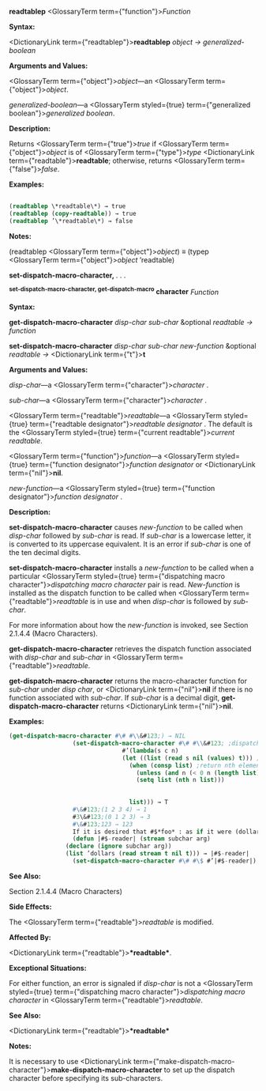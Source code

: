 **readtablep** <GlossaryTerm  term={"function"}><i>Function</i></GlossaryTerm> 



**Syntax:** 



<DictionaryLink  term={"readtablep"}><b>readtablep</b></DictionaryLink> *object → generalized-boolean* 



**Arguments and Values:** 



<GlossaryTerm  term={"object"}><i>object</i></GlossaryTerm>—an <GlossaryTerm  term={"object"}><i>object</i></GlossaryTerm>. 



*generalized-boolean*—a <GlossaryTerm styled={true} term={"generalized boolean"}><i>generalized boolean</i></GlossaryTerm>. 



**Description:** 



Returns <GlossaryTerm  term={"true"}><i>true</i></GlossaryTerm> if <GlossaryTerm  term={"object"}><i>object</i></GlossaryTerm> is of <GlossaryTerm  term={"type"}><i>type</i></GlossaryTerm> <DictionaryLink  term={"readtable"}><b>readtable</b></DictionaryLink>; otherwise, returns <GlossaryTerm  term={"false"}><i>false</i></GlossaryTerm>. 



**Examples:**
```lisp
 
(readtablep \*readtable\*) → true 
(readtablep (copy-readtable)) → true 
(readtablep ’\*readtable\*) → false 
```
**Notes:** 



(readtablep <GlossaryTerm  term={"object"}><i>object</i></GlossaryTerm>) *≡* (typep <GlossaryTerm  term={"object"}><i>object</i></GlossaryTerm> ’readtable) 







 



 



**set-dispatch-macro-character,** *. . .* 



<b><sup>set-dispatch-macro-character, get-dispatch-macro</sup> character</b> <i>Function</i> 



**Syntax:** 



**get-dispatch-macro-character** *disp-char sub-char* &amp;optional *readtable → function* 



**set-dispatch-macro-character** *disp-char sub-char new-function* &amp;optional *readtable →* <DictionaryLink  term={"t"}><b>t</b></DictionaryLink> 



**Arguments and Values:** 



*disp-char*—a <GlossaryTerm  term={"character"}><i>character</i></GlossaryTerm> . 



*sub-char*—a <GlossaryTerm  term={"character"}><i>character</i></GlossaryTerm> . 



<GlossaryTerm  term={"readtable"}><i>readtable</i></GlossaryTerm>—a <GlossaryTerm styled={true} term={"readtable designator"}><i>readtable designator</i></GlossaryTerm> . The default is the <GlossaryTerm styled={true} term={"current readtable"}><i>current readtable</i></GlossaryTerm>. 



<GlossaryTerm  term={"function"}><i>function</i></GlossaryTerm>—a <GlossaryTerm styled={true} term={"function designator"}><i>function designator</i></GlossaryTerm> or <DictionaryLink  term={"nil"}><b>nil</b></DictionaryLink>. 



*new-function*—a <GlossaryTerm styled={true} term={"function designator"}><i>function designator</i></GlossaryTerm> . 



**Description:** 



**set-dispatch-macro-character** causes *new-function* to be called when *disp-char* followed by *sub-char* is read. If *sub-char* is a lowercase letter, it is converted to its uppercase equivalent. It is an error if *sub-char* is one of the ten decimal digits. 



**set-dispatch-macro-character** installs a *new-function* to be called when a particular <GlossaryTerm styled={true} term={"dispatching macro character"}><i>dispatching macro character</i></GlossaryTerm> pair is read. *New-function* is installed as the dispatch function to be called when <GlossaryTerm  term={"readtable"}><i>readtable</i></GlossaryTerm> is in use and when *disp-char* is followed by *sub-char*. 



For more information about how the *new-function* is invoked, see Section 2.1.4.4 (Macro Characters). 



**get-dispatch-macro-character** retrieves the dispatch function associated with *disp-char* and *sub-char* in <GlossaryTerm  term={"readtable"}><i>readtable</i></GlossaryTerm>. 



**get-dispatch-macro-character** returns the macro-character function for *sub-char* under *disp char*, or <DictionaryLink  term={"nil"}><b>nil</b></DictionaryLink> if there is no function associated with *sub-char*. If *sub-char* is a decimal digit, **get-dispatch-macro-character** returns <DictionaryLink  term={"nil"}><b>nil</b></DictionaryLink>. 



**Examples:**
```lisp
(get-dispatch-macro-character #\# #\\&#123;) → NIL 
			      (set-dispatch-macro-character #\# #\\&#123; ;dispatch on #\&#123; 
							    #’(lambda(s c n) 
								(let ((list (read s nil (values) t))) ;list is object after #n\&#123; 
								  (when (consp list) ;return nth element of list 
								    (unless (and n (< 0 n (length list))) (setq n 0)) 
								    (setq list (nth n list))) 
								  
								  
								  list))) → T 
			      #\&#123;(1 2 3 4) → 1 
			      #3\&#123;(0 1 2 3) → 3 
			      #\&#123;123 → 123 
			      If it is desired that #$*foo* : as if it were (dollars *foo*). 
			      (defun |#$-reader| (stream subchar arg) 
				(declare (ignore subchar arg)) 
				(list ’dollars (read stream t nil t))) → |#$-reader| 
			      (set-dispatch-macro-character #\# #\$ #’|#$-reader|) → T 
```
**See Also:** 



Section 2.1.4.4 (Macro Characters) 



**Side Effects:** 



The <GlossaryTerm  term={"readtable"}><i>readtable</i></GlossaryTerm> is modified. 



**Affected By:** 



<DictionaryLink  term={"readtable"}><b>\*readtable\*</b></DictionaryLink>. 



**Exceptional Situations:** 



For either function, an error is signaled if *disp-char* is not a <GlossaryTerm styled={true} term={"dispatching macro character"}><i>dispatching macro character</i></GlossaryTerm> in <GlossaryTerm  term={"readtable"}><i>readtable</i></GlossaryTerm>. 



**See Also:** 



<DictionaryLink  term={"readtable"}><b>\*readtable\*</b></DictionaryLink> 



**Notes:** 



It is necessary to use <DictionaryLink  term={"make-dispatch-macro-character"}><b>make-dispatch-macro-character</b></DictionaryLink> to set up the dispatch character before specifying its sub-characters. 



